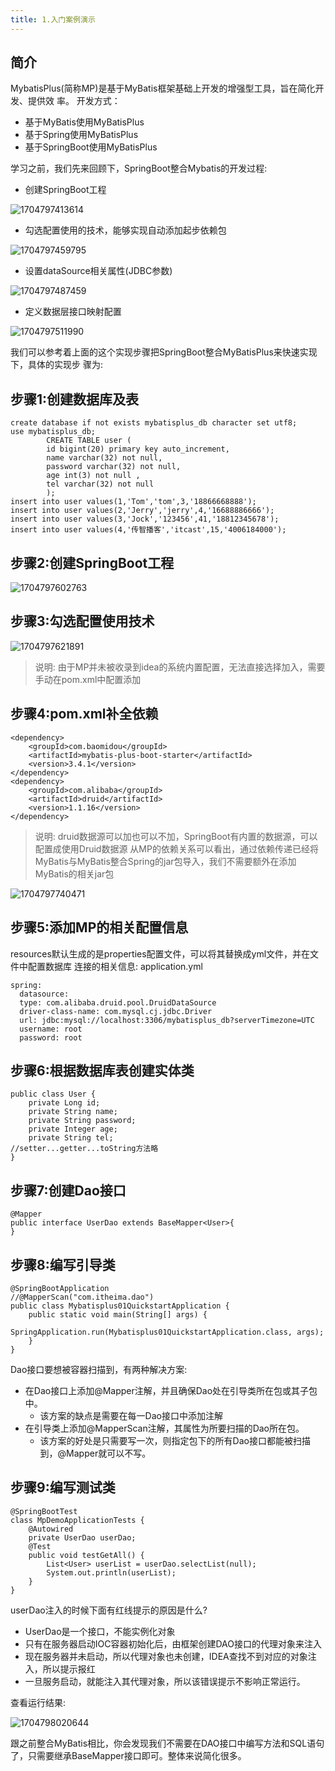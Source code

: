 ```yaml
---
title: 1.入门案例演示
---
```

## 简介

MybatisPlus(简称MP)是基于MyBatis框架基础上开发的增强型工具，旨在简化开发、提供效
率。
开发方式：

* 基于MyBatis使用MyBatisPlus
* 基于Spring使用MyBatisPlus
* 基于SpringBoot使用MyBatisPlus

学习之前，我们先来回顾下，SpringBoot整合Mybatis的开发过程:

* 创建SpringBoot工程

![1704797413614](images/1704797413614.png)

* 勾选配置使用的技术，能够实现自动添加起步依赖包

![1704797459795](images/1704797459795.png)

* 设置dataSource相关属性(JDBC参数)

![1704797487459](images/1704797487459.png)

* 定义数据层接口映射配置

![1704797511990](images/1704797511990.png)

我们可以参考着上面的这个实现步骤把SpringBoot整合MyBatisPlus来快速实现下，具体的实现步
骤为:

## 步骤1:创建数据库及表

```
create database if not exists mybatisplus_db character set utf8;
use mybatisplus_db;
        CREATE TABLE user (
        id bigint(20) primary key auto_increment,
        name varchar(32) not null,
        password varchar(32) not null,
        age int(3) not null ,
        tel varchar(32) not null
        );
insert into user values(1,'Tom','tom',3,'18866668888');
insert into user values(2,'Jerry','jerry',4,'16688886666');
insert into user values(3,'Jock','123456',41,'18812345678');
insert into user values(4,'传智播客','itcast',15,'4006184000');
```

## 步骤2:创建SpringBoot工程

![1704797602763](images/1704797602763.png)

## 步骤3:勾选配置使用技术

![1704797621891](images/1704797621891.png)

> 说明:
> 由于MP并未被收录到idea的系统内置配置，无法直接选择加入，需要手动在pom.xml中配置添加

## 步骤4:pom.xml补全依赖

```
<dependency>
    <groupId>com.baomidou</groupId>
    <artifactId>mybatis-plus-boot-starter</artifactId>
    <version>3.4.1</version>
</dependency>
<dependency>
    <groupId>com.alibaba</groupId>
    <artifactId>druid</artifactId>
    <version>1.1.16</version>
</dependency>
```

> 说明:
> druid数据源可以加也可以不加，SpringBoot有内置的数据源，可以配置成使用Druid数据源
> 从MP的依赖关系可以看出，通过依赖传递已经将MyBatis与MyBatis整合Spring的jar包导入，我们不需要额外在添加MyBatis的相关jar包

![1704797740471](images/1704797740471.png)

## 步骤5:添加MP的相关配置信息

resources默认生成的是properties配置文件，可以将其替换成yml文件，并在文件中配置数据库
连接的相关信息: application.yml

```
spring:
  datasource:
  type: com.alibaba.druid.pool.DruidDataSource
  driver-class-name: com.mysql.cj.jdbc.Driver
  url: jdbc:mysql://localhost:3306/mybatisplus_db?serverTimezone=UTC
  username: root
  password: root
```

## 步骤6:根据数据库表创建实体类

```
public class User {
    private Long id;
    private String name;
    private String password;
    private Integer age;
    private String tel;
//setter...getter...toString方法略
}
```

## 步骤7:创建Dao接口

```
@Mapper
public interface UserDao extends BaseMapper<User>{
}
```

## 步骤8:编写引导类

```
@SpringBootApplication
//@MapperScan("com.itheima.dao")
public class Mybatisplus01QuickstartApplication {
    public static void main(String[] args) {
        SpringApplication.run(Mybatisplus01QuickstartApplication.class, args);
    }
}
```

Dao接口要想被容器扫描到，有两种解决方案:

* 在Dao接口上添加@Mapper注解，并且确保Dao处在引导类所在包或其子包中。
  * 该方案的缺点是需要在每一Dao接口中添加注解
* 在引导类上添加@MapperScan注解，其属性为所要扫描的Dao所在包。
  * 该方案的好处是只需要写一次，则指定包下的所有Dao接口都能被扫描到，@Mapper就可以不写。

## 步骤9:编写测试类

```
@SpringBootTest
class MpDemoApplicationTests {
    @Autowired
    private UserDao userDao;
    @Test
    public void testGetAll() {
        List<User> userList = userDao.selectList(null);
        System.out.println(userList);
    }
}
```

userDao注入的时候下面有红线提示的原因是什么?

* UserDao是一个接口，不能实例化对象
* 只有在服务器启动IOC容器初始化后，由框架创建DAO接口的代理对象来注入
* 现在服务器并未启动，所以代理对象也未创建，IDEA查找不到对应的对象注入，所以提示报红
* 一旦服务启动，就能注入其代理对象，所以该错误提示不影响正常运行。

查看运行结果:

![1704798020644](images/1704798020644.png)

跟之前整合MyBatis相比，你会发现我们不需要在DAO接口中编写方法和SQL语句了，只需要继承BaseMapper接口即可。整体来说简化很多。

